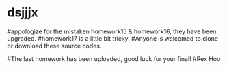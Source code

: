 # dsjjjx

#appologize for the mistaken homework15 & homework16, they have been upgraded.
#homework17 is a little bit tricky.
#Anyone is welcomed to clone or download these source codes.

#The last homework has been uploaded, good luck for your final!
#Rex Hoo
